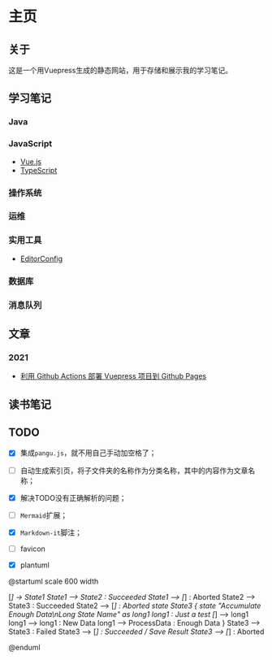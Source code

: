 # 主页

## 关于

这是一个用Vuepress生成的静态网站，用于存储和展示我的学习笔记。

## 学习笔记

### Java

### JavaScript

- [Vue.js](./notes/javascript/vue.js.md)
- [TypeScript](./notes/javascript/typescript.md)

### 操作系统

### 运维

### 实用工具

-  [EditorConfig](./notes/utilities/editorconfig.md)

### 数据库

### 消息队列

## 文章

### 2021

- [利用 Github Actions 部署 Vuepress 项目到 Github Pages](./articles/deploy-vuepress-project-to-github-pages-with-github-actions.md)

## 读书笔记

## TODO

- [x] 集成`pangu.js`，就不用自己手动加空格了；
- [ ] 自动生成索引页，将子文件夹的名称作为分类名称，其中的内容作为文章名称；
- [x] 解决TODO没有正确解析的问题；
- [ ] `Mermaid`扩展；
- [x] `Markdown-it`脚注；
- [ ] favicon
- [x] plantuml


@startuml
scale 600 width

[*] -> State1
State1 --> State2 : Succeeded
State1 --> [*] : Aborted
State2 --> State3 : Succeeded
State2 --> [*] : Aborted
state State3 {
  state "Accumulate Enough Data\nLong State Name" as long1
  long1 : Just a test
  [*] --> long1
  long1 --> long1 : New Data
  long1 --> ProcessData : Enough Data
}
State3 --> State3 : Failed
State3 --> [*] : Succeeded / Save Result
State3 --> [*] : Aborted

@enduml


